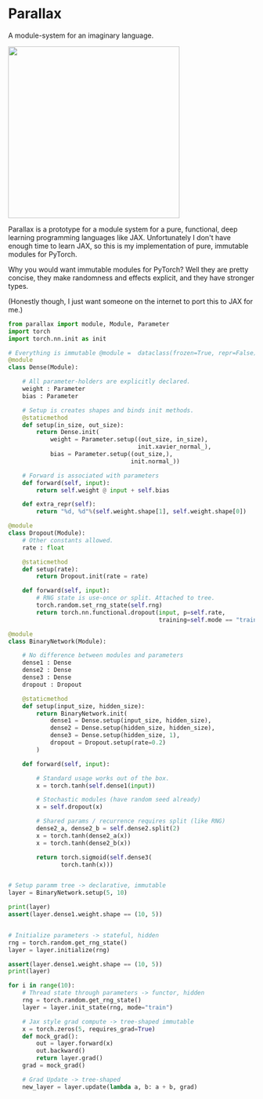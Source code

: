 # Parallax

A module-system for an imaginary language.


<img width=350px src="https://developers.google.com/web/updates/images/2016/12/performant-parallaxing/parallax.jpg">


Parallax is a prototype for a module system for a pure, functional, deep
learning programming languages like JAX.  Unfortunately I don't have
enough time to learn JAX, so this is my implementation of pure,
immutable modules for PyTorch.

Why you would want immutable modules for PyTorch? Well they are
pretty concise, they make randomness and effects explicit, and they have
stronger types.

(Honestly though, I just want someone on the internet to port this to JAX for me.)


```python
from parallax import module, Module, Parameter
import torch
import torch.nn.init as init

# Everything is immutable @module =  dataclass(frozen=True, repr=False)
@module
class Dense(Module):

    # All parameter-holders are explicitly declared.
    weight : Parameter
    bias : Parameter

    # Setup is creates shapes and binds init methods.
    @staticmethod
    def setup(in_size, out_size):
        return Dense.init(
            weight = Parameter.setup((out_size, in_size),
                                     init.xavier_normal_),
            bias = Parameter.setup((out_size,),
                                   init.normal_))

    # Forward is associated with parameters
    def forward(self, input):
        return self.weight @ input + self.bias

    def extra_repr(self):
        return "%d, %d"%(self.weight.shape[1], self.weight.shape[0])

@module
class Dropout(Module):
    # Other constants allowed.
    rate : float

    @staticmethod
    def setup(rate):
        return Dropout.init(rate = rate)

    def forward(self, input):
        # RNG state is use-once or split. Attached to tree.
        torch.random.set_rng_state(self.rng)
        return torch.nn.functional.dropout(input, p=self.rate,
                                           training=self.mode == "train")

@module
class BinaryNetwork(Module):

    # No difference between modules and parameters
    dense1 : Dense
    dense2 : Dense
    dense3 : Dense
    dropout : Dropout

    @staticmethod
    def setup(input_size, hidden_size):
        return BinaryNetwork.init(
            dense1 = Dense.setup(input_size, hidden_size),
            dense2 = Dense.setup(hidden_size, hidden_size),
            dense3 = Dense.setup(hidden_size, 1),
            dropout = Dropout.setup(rate=0.2)
        )

    def forward(self, input):

        # Standard usage works out of the box.
        x = torch.tanh(self.dense1(input))

        # Stochastic modules (have random seed already)
        x = self.dropout(x)

        # Shared params / recurrence requires split (like RNG)
        dense2_a, dense2_b = self.dense2.split(2)
        x = torch.tanh(dense2_a(x))
        x = torch.tanh(dense2_b(x))

        return torch.sigmoid(self.dense3(
               torch.tanh(x)))


# Setup paramm tree -> declarative, immutable
layer = BinaryNetwork.setup(5, 10)

print(layer)
assert(layer.dense1.weight.shape == (10, 5))


# Initialize parameters -> stateful, hidden
rng = torch.random.get_rng_state()
layer = layer.initialize(rng)

assert(layer.dense1.weight.shape == (10, 5))
print(layer)

for i in range(10):
    # Thread state through parameters -> functor, hidden
    rng = torch.random.get_rng_state()
    layer = layer.init_state(rng, mode="train")

    # Jax style grad compute -> tree-shaped immutable
    x = torch.zeros(5, requires_grad=True)
    def mock_grad():
        out = layer.forward(x)
        out.backward()
        return layer.grad()
    grad = mock_grad()

    # Grad Update -> tree-shaped
    new_layer = layer.update(lambda a, b: a + b, grad)

```
